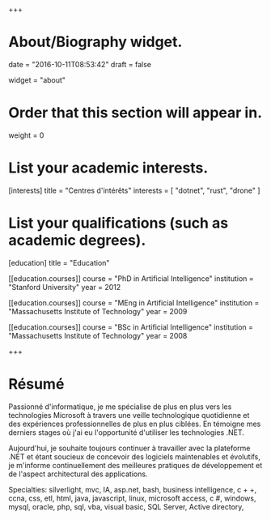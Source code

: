 +++
# About/Biography widget.

date = "2016-10-11T08:53:42"
draft = false

widget = "about"

# Order that this section will appear in.
weight = 0

# List your academic interests.
[interests]
  title = "Centres d'intérêts"
  interests = [
    "dotnet",
    "rust",
    "drone"
  ]

# List your qualifications (such as academic degrees).
[education]
  title = "Education"

[[education.courses]]
  course = "PhD in Artificial Intelligence"
  institution = "Stanford University"
  year = 2012

[[education.courses]]
  course = "MEng in Artificial Intelligence"
  institution = "Massachusetts Institute of Technology"
  year = 2009

[[education.courses]]
  course = "BSc in Artificial Intelligence"
  institution = "Massachusetts Institute of Technology"
  year = 2008
 
+++

# Résumé

Passionné d'informatique, je me spécialise de plus en plus vers les technologies Microsoft à travers une veille technologique quotidienne et des expériences professionnelles de plus en plus ciblées. En témoigne mes derniers stages où j'ai eu l'opportunité d'utiliser les technologies .NET.

Aujourd'hui, je souhaite toujours continuer à travailler avec la plateforme .NET et étant soucieux de concevoir des logiciels maintenables et évolutifs, je m'informe continuellement des meilleures pratiques de développement et de l'aspect architectural des applications.

Specialties: silverlight, mvc, IA, asp.net,  bash,   business intelligence,  c + +,  ccna,  css, etl,  html,  java,  javascript, linux, microsoft access, c #, windows,  mysql,  oracle, php,  sql, vba,  visual basic, SQL Server, Active directory,
